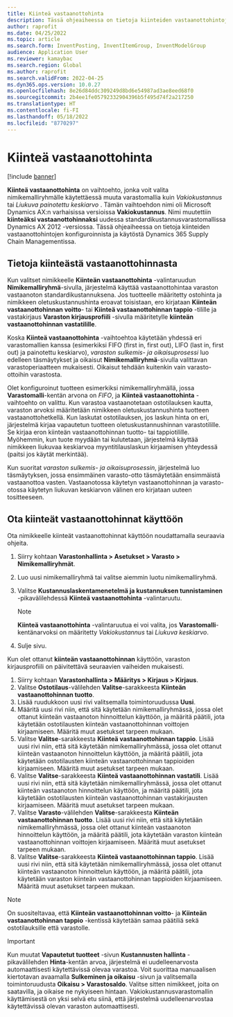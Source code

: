 ```yaml
---
title: Kiinteä vastaanottohinta
description: Tässä ohjeaiheessa on tietoja kiinteiden vastaanottohintojen konfiguroinnista ja käytöstä Microsoft Dynamics 365 Supply Chain Managementissa.
author: raprofit
ms.date: 04/25/2022
ms.topic: article
ms.search.form: InventPosting, InventItemGroup, InventModelGroup
audience: Application User
ms.reviewer: kamaybac
ms.search.region: Global
ms.author: raprofit
ms.search.validFrom: 2022-04-25
ms.dyn365.ops.version: 10.0.27
ms.openlocfilehash: 8e26d84ddc309249d8bd6e54987ad3ae8eed68f0
ms.sourcegitcommit: 2b4ee1fe05792332904396b5f495d74f2a217250
ms.translationtype: HT
ms.contentlocale: fi-FI
ms.lasthandoff: 05/18/2022
ms.locfileid: "8770297"
---
```

# <a name="fixed-receipt-price"></a>Kiinteä vastaanottohinta

[!include [banner](../includes/banner.md)]

**Kiinteä vastaanottohinta** on vaihtoehto, jonka voit valita nimikemalliryhmälle käytettäessä muuta varastomallia kuin *Vakiokustannus* tai *Liukuva painotettu keskiarvo* . Tämän vaihtoehdon nimi oli Microsoft Dynamics AX:n varhaisissa versioissa **Vakiokustannus**. Nimi muutettiin **kiinteäksi vastaanottohinnaksi** uudessa standardikustannusvarastomallissa Dynamics AX 2012 -versiossa. Tässä ohjeaiheessa on tietoja kiinteiden vastaanottohintojen konfiguroinnista ja käytöstä Dynamics 365 Supply Chain Managementissa.

## <a name="about-fixed-receipt-prices"></a>Tietoja kiinteästä vastaanottohinnasta

Kun valitset nimikkeelle **Kiinteän vastaanottohinta** -valintaruudun **Nimikemalliryhmä**-sivulla, järjestelmä käyttää vastaanottohintaa varaston vastaanoton standardikustannuksena. Jos tuotteelle määritetty ostohinta ja nimikkeen oletuskustannushinta eroavat toisistaan, ero kirjataan **Kiinteän vastaanottohinnan voitto**- tai **Kiinteä vastaanottohinnan tappio** -tilille ja vastakirjaus **Varaston kirjausprofiili** -sivulla määritetylle **kiinteän vastaanottohinnan vastatilille**.

Koska **Kiinteä vastaanottohinta** -vaihtoehtoa käytetään yhdessä eri varastomallien kanssa (esimerkiksi FIFO (first in, first out), LIFO (last in, first out) ja painotettu keskiarvo), *varaston sulkemis- ja oikaisuprosessi* luo edelleen täsmäytykset ja oikaisut **Nimikemalliryhmä**-sivulla valittavan varastoperiaatteen mukaisesti. Oikaisut tehdään kuitenkin vain varasto-ottoihin varastosta.

Olet konfiguroinut tuotteen esimerkiksi nimikemalliryhmällä, jossa **Varastomalli**-kentän arvona on *FIFO*, ja **Kiinteä vastaanottohinta** -vaihtoehto on valittu. Kun varastoa vastaanotetaan ostotilauksen kautta, varaston arvoksi määritetään nimikkeen oletuskustannushinta tuotteen vastaanottohetkellä. Kun laskutat ostotilauksen, jos laskun hinta on eri, järjestelmä kirjaa vapautetun tuotteen oletuskustannushinnan varastotilille. Se kirjaa eron kiinteän vastaanottohinnan tuotto- tai tappiotilille. Myöhemmin, kun tuote myydään tai kulutetaan, järjestelmä käyttää nimikkeen liukuvaa keskiarvoa myyntitilauslaskun kirjaamisen yhteydessä (paitsi jos käytät merkintää).

Kun suoritat *varaston sulkemis- ja oikaisuprosessin*, järjestelmä luo täsmäytyksen, jossa ensimmäinen varasto-otto täsmäytetään ensimmäistä vastaanottoa vasten. Vastaanotossa käytetyn vastaanottohinnan ja varasto-otossa käytetyn liukuvan keskiarvon välinen ero kirjataan uuteen tositteeseen.

## <a name="enable-fixed-receipt-prices"></a>Ota kiinteät vastaanottohinnat käyttöön

Ota nimikkeelle kiinteät vastaanottohinnat käyttöön noudattamalla seuraavia ohjeita.

1. Siirry kohtaan **Varastonhallinta \> Asetukset \> Varasto \> Nimikemalliryhmät**.
2. Luo uusi nimikemalliryhmä tai valitse aiemmin luotu nimikemalliryhmä.
3. Valitse **Kustannuslaskentamenetelmä ja kustannuksen tunnistaminen** -pikavälilehdessä **Kiinteä vastaanottohinta** -valintaruutu.

    > [!NOTE]
    > **Kiinteä vastaanottohinta** -valintaruutua ei voi valita, jos **Varastomalli**-kentänarvoksi on määritetty *Vakiokustannus* tai *Liukuva keskiarvo*.

4. Sulje sivu.

Kun olet ottanut **kiinteän vastaanottohinnan** käyttöön, varaston kirjausprofiili on päivitettävä seuraavien vaiheiden mukaisesti.

1. Siirry kohtaan **Varastonhallinta \> Määritys \> Kirjaus \> Kirjaus**.
1. Valitse **Ostotilaus**-välilehden **Valitse**-sarakkeesta **Kiinteän vastaanottohinnan tuotto**.
1. Lisää ruudukkoon uusi rivi valitsemalla toimintoruudussa **Uusi**.
1. Määritä uusi rivi niin, että sitä käytetään nimikemalliryhmässä, jossa olet ottanut kiinteän vastaanoton hinnoittelun käyttöön, ja määritä päätili, jota käytetään ostotilausten kiinteän vastaanottohinnan voittojen kirjaamiseen. Määritä muut asetukset tarpeen mukaan.
1. Valitse **Valitse**-sarakkeesta **Kiinteä vastaanottohinnan tappio**. Lisää uusi rivi niin, että sitä käytetään nimikemalliryhmässä, jossa olet ottanut kiinteän vastaanoton hinnoittelun käyttöön, ja määritä päätili, jota käytetään ostotilausten kiinteän vastaanottohinnan tappioiden kirjaamiseen. Määritä muut asetukset tarpeen mukaan.
1. Valitse **Valitse**-sarakkeesta **Kiinteä vastaanottohinnan vastatili**. Lisää uusi rivi niin, että sitä käytetään nimikemalliryhmässä, jossa olet ottanut kiinteän vastaanoton hinnoittelun käyttöön, ja määritä päätili, jota käytetään ostotilausten kiinteän vastaanottohinnan vastakirjausten kirjaamiseen. Määritä muut asetukset tarpeen mukaan.
1. Valitse **Varasto**-välilehden **Valitse**-sarakkeesta **Kiinteän vastaanottohinnan tuotto**. Lisää uusi rivi niin, että sitä käytetään nimikemalliryhmässä, jossa olet ottanut kiinteän vastaanoton hinnoittelun käyttöön, ja määritä päätili, jota käytetään varaston kiinteän vastaanottohinnan voittojen kirjaamiseen. Määritä muut asetukset tarpeen mukaan.
1. Valitse **Valitse**-sarakkeesta **Kiinteä vastaanottohinnan tappio**. Lisää uusi rivi niin, että sitä käytetään nimikemalliryhmässä, jossa olet ottanut kiinteän vastaanoton hinnoittelun käyttöön, ja määritä päätili, jota käytetään varaston kiinteän vastaanottohinnan tappioiden kirjaamiseen. Määritä muut asetukset tarpeen mukaan.

> [!NOTE]
> On suositeltavaa, että **Kiinteän vastaanottohinnan voitto**- ja **Kiinteän vastaanottohinnan tappio** -kentissä käytetään samaa päätiliä sekä ostotilauksille että varastolle.

> [!IMPORTANT]
> Kun muutat **Vapautetut tuotteet** -sivun **Kustannusten hallinta** -pikavälilehden **Hinta**-kentän arvoa, järjestelmä ei uudelleenarvosta automaattisesti käytettävissä olevaa varastoa. Voit suorittaa manuaalisen kiertotavan avaamalla **Sulkeminen ja oikaisu** -sivun ja valitsemalla toimintoruudusta **Oikaisu \> Varastosaldo**. Valitse sitten nimikkeet, joita on saatavilla, ja oikaise ne nykyiseen hintaan. Vakiokustannusvarastomallin käyttämisestä on yksi selvä etu siinä, että järjestelmä uudelleenarvostaa käytettävissä olevan varaston automaattisesti.

